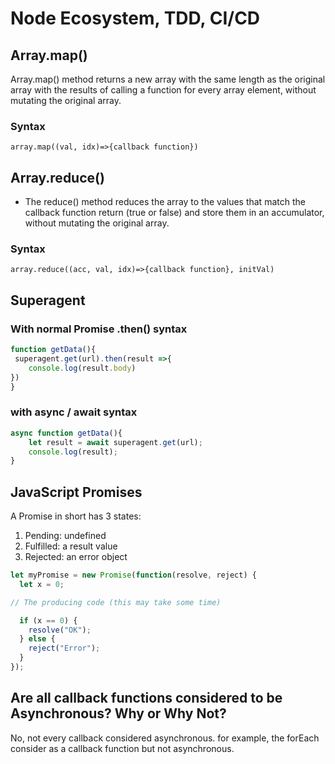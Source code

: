 # Node Ecosystem, TDD, CI/CD

## Array.map()

Array.map() method returns a new array with the same length as the original array with the results of calling a function for every array element, without mutating the original array.

### Syntax

`array.map((val, idx)=>{callback function})`


## Array.reduce()

- The reduce() method reduces the array to the values that match the callback function return (true or false) and store them in an accumulator, without mutating the original array.

### Syntax

`array.reduce((acc, val, idx)=>{callback function}, initVal)`

## Superagent

### With normal Promise .then() syntax

```javascript
function getData(){
 superagent.get(url).then(result =>{
    console.log(result.body)
})
}
```

###  with async / await syntax

```javascript
async function getData(){
    let result = await superagent.get(url);
    console.log(result);
}
```

## JavaScript Promises

A Promise in short has 3 states:

1. Pending: undefined
2. Fulfilled: a result value
3. Rejected: an error object

```javascript
let myPromise = new Promise(function(resolve, reject) {
  let x = 0;

// The producing code (this may take some time)

  if (x == 0) {
    resolve("OK");
  } else {
    reject("Error");
  }
});
```


## Are all callback functions considered to be Asynchronous? Why or Why Not?
No, not every callback considered asynchronous. for example, the forEach consider as a callback function but not asynchronous.